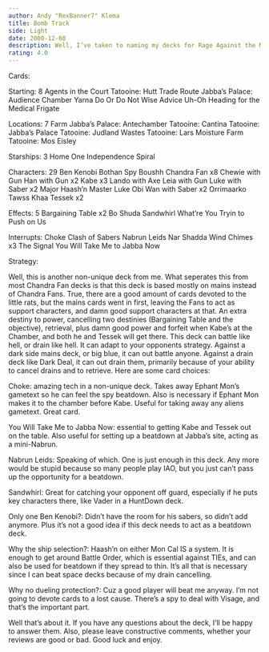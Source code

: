 ```yaml
---
author: Andy "RexBanner7" Klema
title: Bomb Track
side: Light
date: 2000-12-08
description: Well, I’ve taken to naming my decks for Rage Against the Machine songs, so that explains the title. Other than that, this is a Chandra Fan deck.
rating: 4.0
---
```

Cards: 

Starting: 8
Agents in the Court
Tatooine: Hutt Trade Route
Jabba’s Palace: Audience Chamber
Yarna
Do Or Do Not
Wise Advice
Uh-Oh
Heading for the Medical Frigate

Locations: 7
Farm
Jabba’s Palace: Antechamber
Tatooine: Cantina
Tatooine: Jabba’s Palace
Tatooine: Judland Wastes
Tatooine: Lars Moisture Farm
Tatooine: Mos Eisley

Starships: 3
Home One
Independence
Spiral

Characters: 29
Ben Kenobi
Bothan Spy
Boushh
Chandra Fan x8
Chewie with Gun
Han with Gun x2
Kabe x3
Lando with Axe
Leia with Gun
Luke with Saber x2
Major Haash’n
Master Luke
Obi Wan with Saber x2
Orrimaarko
Tawss Khaa
Tessek x2

Effects: 5
Bargaining Table x2
Bo Shuda
Sandwhirl
What’re You Tryin to Push on Us

Interrupts:
Choke
Clash of Sabers
Nabrun Leids
Nar Shadda Wind Chimes x3
The Signal
You Will Take Me to Jabba Now


Strategy: 

Well, this is another non-unique deck from me. What seperates this from most Chandra Fan decks is that this deck is based mostly on mains instead of Chandra Fans. True, there are a good amount of cards devoted to the little rats, but the mains cards went in first, leaving the Fans to act as support characters, and damn good support characters at that. An extra destiny to power, cancelling two destinies (Bargaining Table and the objective), retrieval, plus damn good power and forfeit when Kabe’s at the Chamber, and both he and Tessek will get there. This deck can battle like hell, or drain like hell. It can adapt to your opponents strategy. Against a dark side mains deck, or big blue, it can out battle anyone. Against a drain deck like Dark Deal, it can out drain them, primarily because of your ability to cancel drains and to retrieve. Here are some card choices:

Choke: amazing tech in a non-unique deck. Takes away Ephant Mon’s gametext so he can feel the spy beatdown. Also is necessary if Ephant Mon makes it to the chamber before Kabe. Useful for taking away any aliens gametext. Great card.

You Will Take Me to Jabba Now: essential to getting Kabe and Tessek out on the table. Also useful for setting up a beatdown at Jabba’s site, acting as a mini-Nabrun.

Nabrun Leids: Speaking of which. One is just enough in this deck. Any more would be stupid because so many people play IAO, but you just can’t pass up the opportunity for a beatdown.

Sandwhirl: Great for catching your opponent off guard, especially if he puts key characters there, like Vader in a HuntDown deck.

Only one Ben Kenobi?: Didn’t have the room for his sabers, so didn’t add anymore. Plus it’s not a good idea if this deck needs to act as a beatdown deck.

Why the ship selection?: Haash’n on either Mon Cal IS a system. It is enough to get around Battle Order, which is essential against TIEs, and can also be used for beatdown if they spread to thin. It’s all that is necessary since I can beat space decks because of my drain cancelling.

Why no dueling protection?: Cuz a good player will beat me anyway. I’m not going to devote cards to a lost cause. There’s a spy to deal with Visage, and that’s the important part.

Well that’s about it. If you have any questions about the deck, I’ll be happy to answer them. Also, please leave constructive comments, whether your reviews are good or bad. Good luck and enjoy. 